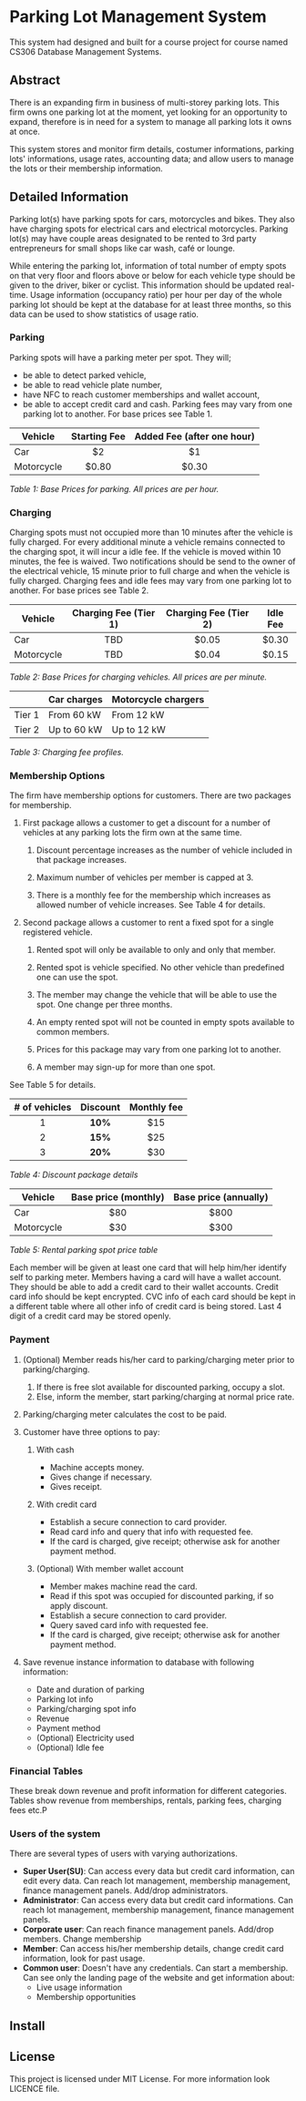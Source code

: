 # Parking Lot Management System

This system had designed and built for a course project for course named CS306 Database Management Systems.

## Abstract

There is an expanding firm in business of multi-storey parking lots. This firm owns one parking lot at the moment, yet looking for an opportunity to expand, therefore is in need for a system to manage all parking lots it owns at once.

This system stores and monitor firm details, costumer informations, parking lots' informations, usage rates, accounting data; and allow users to manage the lots or their membership information.

## Detailed Information

Parking lot(s) have parking spots for cars, motorcycles and bikes. They also have charging spots for electrical cars and electrical motorcycles. Parking lot(s) may have couple areas designated to be rented to 3rd party entrepreneurs for small shops like car wash, café or lounge. 

While entering the parking lot, information of total number of empty spots on that very floor and floors above or below for each vehicle type should be given to the driver, biker or cyclist. This information should be updated real-time. Usage information (occupancy ratio) per hour per day of the whole parking lot should be kept at the database for at least three months, so this data can be used to show statistics of usage ratio.

### Parking
Parking spots will have a parking meter per spot. They will;
   - be able to detect parked vehicle,
   - be able to read vehicle plate number,
   - have NFC to reach customer memberships and wallet account,
   - be able to accept credit card and cash.
Parking fees may vary from one parking lot to another. For base prices see Table 1.

| Vehicle    | Starting Fee       | Added Fee (after one hour) |
|------------|:------------------:|:--------------------------:|
| Car        |         $2         |             $1             |
| Motorcycle |        $0.80       |            $0.30           |

*Table 1: Base Prices for parking. All prices are per hour.*

### Charging
Charging spots must not occupied more than 10 minutes after the vehicle is fully charged. For every additional minute a vehicle remains connected to the charging spot, it will incur a idle fee. If the vehicle is moved within 10 minutes, the fee is waived.
Two notifications should be send to the owner of the electrical vehicle, 15 minute prior to full charge and when the vehicle is fully charged.
Charging fees and idle fees may vary from one parking lot to another. For base prices see Table 2.

| Vehicle    | Charging Fee (Tier 1) | Charging Fee (Tier 2) | Idle Fee |
|------------|:---------------------:|:---------------------:|:--------:|
| Car        |          TBD          |         $0.05         |   $0.30  |
| Motorcycle |          TBD          |         $0.04         |   $0.15  |

*Table 2: Base Prices for charging vehicles. All prices are per minute.*


|        | Car charges | Motorcycle chargers |
|--------|-------------|---------------------|
| Tier 1 | From 60 kW  | From 12 kW          |
| Tier 2 | Up to 60 kW | Up to 12 kW         |

*Table 3: Charging fee profiles.*

### Membership Options

The firm have membership options for customers. There are two packages for membership.

1. First package allows a customer to get a discount for a number of vehicles at any parking lots the firm own at the same time. 
   1. Discount percentage increases as the number of vehicle included in that package increases. 

   2. Maximum number of vehicles per member is capped at 3. 

   3. There is a monthly fee for the membership which increases as allowed number of vehicle increases. 
See Table 4 for details.

2. Second package allows a customer to rent a fixed spot for a single registered vehicle.
   1. Rented spot will only be available to only and only that member.

   2. Rented spot is vehicle specified. No other vehicle than predefined one can use the spot.

   3. The member may change the vehicle that will be able to use the spot. One change per three months.

   4. An empty rented spot will not be counted in empty spots available to common members.

   5. Prices for this package may vary from one parking lot to another.

   6. A member may sign-up for more than one spot. 

See Table 5 for details.


| # of vehicles | Discount | Monthly fee |
|:-------------:|:--------:|:-----------:|
|       1       |  **10%** |     $15     |
|       2       |  **15%** |     $25     |
|       3       |  **20%** |     $30     |

*Table 4: Discount package details*


| Vehicle    | Base price (monthly) | Base price (annually) |
|------------|:--------------------:|:---------------------:|
| Car        |          $80         |          $800         |
| Motorcycle |          $30         |          $300         |

*Table 5: Rental parking spot price table*

Each member will be given at least one card that will help him/her identify self to parking meter.
Members having a card will have a wallet account. They should be able to add a credit card to their wallet accounts. Credit card info should be kept encrypted. CVC info of each card should be kept in a different table where all other info of credit card is being stored. Last 4 digit of a credit card may be stored openly.

### Payment

1. (Optional) Member reads his/her card to parking/charging meter prior to parking/charging.
   1. If there is free slot available for discounted parking, occupy a slot.
   2. Else, inform the member, start parking/charging at normal price rate.

2. Parking/charging meter calculates the cost to be paid.

3. Customer have three options to pay:
   1. With cash
      - Machine accepts money.
      - Gives change if necessary.
      - Gives receipt.

   2. With credit card
      - Establish a secure connection to card provider.
      - Read card info and query that info with requested fee.
      - If the card is charged, give receipt; otherwise ask for another payment method.

   3. (Optional) With member wallet account
      - Member makes machine read the card.
      - Read if this spot was occupied for discounted parking, if so apply discount.
      - Establish a secure connection to card provider.
      - Query saved card info with requested fee.
      - If the card is charged, give receipt; otherwise ask for another payment method.

4. Save revenue instance information to database with following information:
   - Date and duration of parking
   - Parking lot info
   - Parking/charging spot info
   - Revenue
   - Payment method
   - (Optional) Electricity used 
   - (Optional) Idle fee

### Financial Tables

These break down revenue and profit information for different categories. Tables show revenue from memberships, rentals, parking fees, charging fees etc.P

### Users of the system

There are several types of users with varying authorizations. 

   - **Super User(SU)**: 
   Can access every data but credit card information, can edit every data. Can reach lot management, membership management, finance management panels. Add/drop administrators.
   - **Administrator**: 
   Can access every data but credit card informations. Can reach lot management, membership management, finance management panels. 
   - **Corporate user**: 
   Can reach finance management panels. Add/drop members. Change membership 
   - **Member**: 
   Can access his/her membership details, change credit card information, look for past usage.
   - **Common user**: 
   Doesn't have any credentials. Can start a membership. Can see only the landing page of the website and get information about:
      - Live usage information
      - Membership opportunities


## Install

## License

This project is licensed under MIT License. For more information look LICENCE file.
